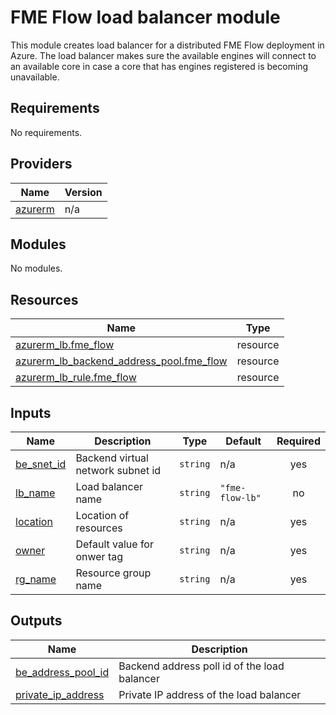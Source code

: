 # FME Flow load balancer module
This module creates load balancer for a distributed FME Flow deployment in Azure. The load balancer makes sure the available engines will connect to an available core in case a core that has engines registered is becoming unavailable. 
<!-- BEGIN_TF_DOCS -->
## Requirements

No requirements.

## Providers

| Name | Version |
|------|---------|
| <a name="provider_azurerm"></a> [azurerm](#provider\_azurerm) | n/a |

## Modules

No modules.

## Resources

| Name | Type |
|------|------|
| [azurerm_lb.fme_flow](https://registry.terraform.io/providers/hashicorp/azurerm/latest/docs/resources/lb) | resource |
| [azurerm_lb_backend_address_pool.fme_flow](https://registry.terraform.io/providers/hashicorp/azurerm/latest/docs/resources/lb_backend_address_pool) | resource |
| [azurerm_lb_rule.fme_flow](https://registry.terraform.io/providers/hashicorp/azurerm/latest/docs/resources/lb_rule) | resource |

## Inputs

| Name | Description | Type | Default | Required |
|------|-------------|------|---------|:--------:|
| <a name="input_be_snet_id"></a> [be\_snet\_id](#input\_be\_snet\_id) | Backend virtual network subnet id | `string` | n/a | yes |
| <a name="input_lb_name"></a> [lb\_name](#input\_lb\_name) | Load balancer name | `string` | `"fme-flow-lb"` | no |
| <a name="input_location"></a> [location](#input\_location) | Location of resources | `string` | n/a | yes |
| <a name="input_owner"></a> [owner](#input\_owner) | Default value for onwer tag | `string` | n/a | yes |
| <a name="input_rg_name"></a> [rg\_name](#input\_rg\_name) | Resource group name | `string` | n/a | yes |

## Outputs

| Name | Description |
|------|-------------|
| <a name="output_be_address_pool_id"></a> [be\_address\_pool\_id](#output\_be\_address\_pool\_id) | Backend address poll id of the load balancer |
| <a name="output_private_ip_address"></a> [private\_ip\_address](#output\_private\_ip\_address) | Private IP address of the load balancer |
<!-- END_TF_DOCS --> 
